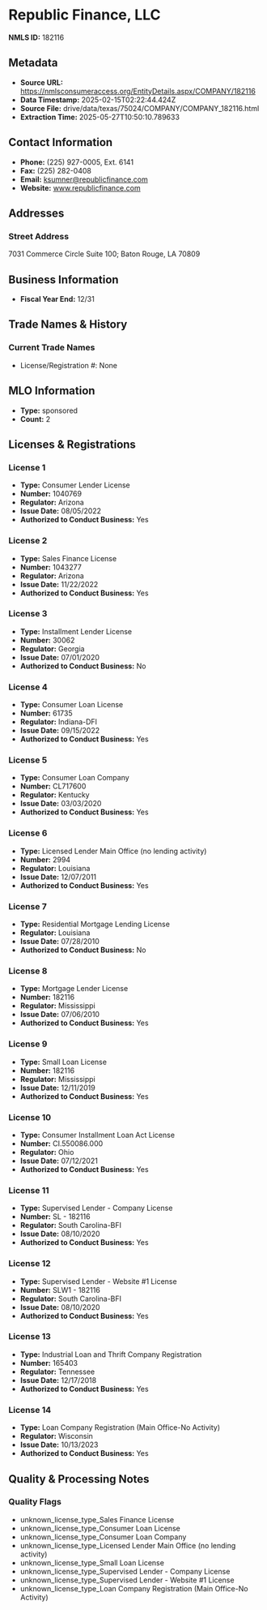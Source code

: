 # Republic Finance, LLC

**NMLS ID:** 182116

## Metadata
- **Source URL:** https://nmlsconsumeraccess.org/EntityDetails.aspx/COMPANY/182116
- **Data Timestamp:** 2025-02-15T02:22:44.424Z
- **Source File:** drive/data/texas/75024/COMPANY/COMPANY_182116.html
- **Extraction Time:** 2025-05-27T10:50:10.789633

## Contact Information
- **Phone:** (225) 927-0005, Ext. 6141
- **Fax:** (225) 282-0408
- **Email:** ksumner@republicfinance.com
- **Website:** www.republicfinance.com

## Addresses
### Street Address
7031 Commerce Circle Suite 100; Baton Rouge, LA 70809

## Business Information
- **Fiscal Year End:** 12/31

## Trade Names & History
### Current Trade Names
- License/Registration #: None

## MLO Information
- **Type:** sponsored
- **Count:** 2

## Licenses & Registrations

### License 1
- **Type:** Consumer Lender License
- **Number:** 1040769
- **Regulator:** Arizona
- **Issue Date:** 08/05/2022
- **Authorized to Conduct Business:** Yes

### License 2
- **Type:** Sales Finance License
- **Number:** 1043277
- **Regulator:** Arizona
- **Issue Date:** 11/22/2022
- **Authorized to Conduct Business:** Yes

### License 3
- **Type:** Installment Lender License
- **Number:** 30062
- **Regulator:** Georgia
- **Issue Date:** 07/01/2020
- **Authorized to Conduct Business:** No

### License 4
- **Type:** Consumer Loan License
- **Number:** 61735
- **Regulator:** Indiana-DFI
- **Issue Date:** 09/15/2022
- **Authorized to Conduct Business:** Yes

### License 5
- **Type:** Consumer Loan Company
- **Number:** CL717600
- **Regulator:** Kentucky
- **Issue Date:** 03/03/2020
- **Authorized to Conduct Business:** Yes

### License 6
- **Type:** Licensed Lender Main Office (no lending activity)
- **Number:** 2994
- **Regulator:** Louisiana
- **Issue Date:** 12/07/2011
- **Authorized to Conduct Business:** Yes

### License 7
- **Type:** Residential Mortgage Lending License
- **Regulator:** Louisiana
- **Issue Date:** 07/28/2010
- **Authorized to Conduct Business:** No

### License 8
- **Type:** Mortgage Lender License
- **Number:** 182116
- **Regulator:** Mississippi
- **Issue Date:** 07/06/2010
- **Authorized to Conduct Business:** Yes

### License 9
- **Type:** Small Loan License
- **Number:** 182116
- **Regulator:** Mississippi
- **Issue Date:** 12/11/2019
- **Authorized to Conduct Business:** Yes

### License 10
- **Type:** Consumer Installment Loan Act License
- **Number:** CI.550086.000
- **Regulator:** Ohio
- **Issue Date:** 07/12/2021
- **Authorized to Conduct Business:** Yes

### License 11
- **Type:** Supervised Lender - Company License
- **Number:** SL - 182116
- **Regulator:** South Carolina-BFI
- **Issue Date:** 08/10/2020
- **Authorized to Conduct Business:** Yes

### License 12
- **Type:** Supervised Lender - Website #1 License
- **Number:** SLW1 - 182116
- **Regulator:** South Carolina-BFI
- **Issue Date:** 08/10/2020
- **Authorized to Conduct Business:** Yes

### License 13
- **Type:** Industrial Loan and Thrift Company Registration
- **Number:** 165403
- **Regulator:** Tennessee
- **Issue Date:** 12/17/2018
- **Authorized to Conduct Business:** Yes

### License 14
- **Type:** Loan Company Registration (Main Office-No Activity)
- **Regulator:** Wisconsin
- **Issue Date:** 10/13/2023
- **Authorized to Conduct Business:** Yes

## Quality & Processing Notes
### Quality Flags
- unknown_license_type_Sales Finance License
- unknown_license_type_Consumer Loan License
- unknown_license_type_Consumer Loan Company
- unknown_license_type_Licensed Lender Main Office (no lending activity)
- unknown_license_type_Small Loan License
- unknown_license_type_Supervised Lender - Company License
- unknown_license_type_Supervised Lender - Website #1 License
- unknown_license_type_Loan Company Registration (Main Office-No Activity)

